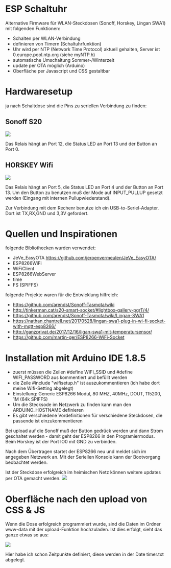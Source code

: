 # ESP Schaltuhr

Alternative Firmware für WLAN-Steckdosen (Sonoff, Horskey, Lingan SWA1) mit folgenden Funktionen:
* Schalten per WLAN-Verbindung
* definieren von Timern (Schaltuhrfunktion)
* Uhr wird per NTP (Network Time Protocol) aktuell gehalten, Server ist 0.europe.pool.ntp.org (siehe myNTP.h)
* automatische Umschaltung Sommer-/Winterzeit
* update per OTA möglich (Arduino)
* Oberfläche per Javascript und CSS gestaltbar

# Hardwaresetup
ja nach Schaltdose sind die Pins zu seriellen Verbindung zu finden:
## Sonoff S20
![](https://raw.githubusercontent.com/polygontwist/ESP_sonoff_Schaltuhr/master/bilder/sonoff_platine.png)

Das Relais hängt an Port 12, die Status LED an Port 13 und der Button an Port 0.

## HORSKEY Wifi
![](https://raw.githubusercontent.com/polygontwist/ESP_sonoff_Schaltuhr/master/bilder/platine_horsky_Lingan-SWA1.png)

Das Relais hängt an Port 5, die Status LED an Port 4 und der Button an Port 13. Um den Button zu benutzen muß der Mode auf INPUT_PULLUP gesetzt werden (Eingang mit internen Pullupwiederstand).

Zur Verbindung mit dem Rechenr benutze ich ein USB-to-Seriel-Adapter. Dort ist TX,RX,GND und 3,3V gefordert.

# Quellen und Inspirationen
folgende Bibliothecken wurden verwendet:
* JeVe_EasyOTA https://github.com/jeroenvermeulen/JeVe_EasyOTA/
* ESP8266WiFi
* WiFiClient
* ESP8266WebServer
* time
* FS (SPIFFS)

folgende Projekte waren für die Entwicklung hilfreich: 
* https://github.com/arendst/Sonoff-Tasmota/wiki
* http://tinkerman.cat/s20-smart-socket/#lightbox-gallery-pgrT/4/
* https://github.com/arendst/Sonoff-Tasmota/wiki/Lingan-SWA1
* https://nathan.chantrell.net/20170528/lingan-swa1-plug-in-wi-fi-socket-with-mqtt-esp8266/
* http://ganzprivat.de/2017/12/16/ligan-swa1-mit-temperatursensor/
* https://github.com/martin-ger/ESP8266-WiFi-Socket


# Installation mit Arduino IDE 1.8.5
* zuerst müssen die Zeilen #define WIFI_SSID und #define WIFI_PASSWORD aus kommentiert und befüllt werden
* die Zeile #include "wifisetup.h" ist auszukommentieren (ich habe dort meine Wifi-Setting abgelegt)
* Einstellung: Generic ESP8266 Modul, 80 MHZ, 40MHz, DOUT, 115200, 1M (64k SPIFFS)
* Um die Stecksode im Netzwerk zu finden kann man den ARDUINO_HOSTNAME definieren
* Es gibt verschiedene Vordefinitionen für verschiedene Steckdosen, die passende ist einzukommentieren

Bei upload auf die Sonoff muß der Button gedrück werden und dann Strom geschaltet werden - damit geht der ESP8266 in den Programiermodus.
Beim Horskey ist der Port IO0 mit GND zu verbinden.

Nach dem Übertragen startet der ESP8266 neu und meldet sich im angegeben Netzwerk an. Mit der Seriellen Konsole kann der Bootvorgang beobachtet werden.

Ist der Steckdose erfolgreich im heimischen Netz können weitere updates per OTA gemacht werden.
![](https://github.com/polygontwist/ESP_sonoff_Schaltuhr/blob/master/bilder/ota-port.png)

# Oberfläche nach den upload von CSS & JS
Wenn die Dose erfolgreich programmiert wurde, sind die Daten im Ordner www-data mit der upload-Funktion hochzuladen. Ist dies erfolgt, sieht das ganze etwas so aus:

![](https://github.com/polygontwist/ESP_sonoff_Schaltuhr/blob/master/bilder/screen01.png)

Hier habe ich schon Zeitpunkte definiert, diese werden in der Date timer.txt abgelegt.


